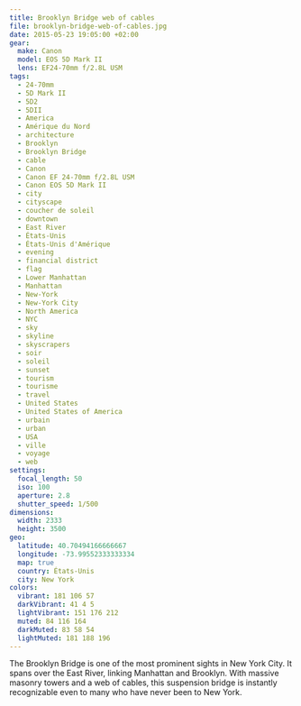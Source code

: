 ```yaml
---
title: Brooklyn Bridge web of cables
file: brooklyn-bridge-web-of-cables.jpg
date: 2015-05-23 19:05:00 +02:00
gear:
  make: Canon
  model: EOS 5D Mark II
  lens: EF24-70mm f/2.8L USM
tags:
  - 24-70mm
  - 5D Mark II
  - 5D2
  - 5DII
  - America
  - Amérique du Nord
  - architecture
  - Brooklyn
  - Brooklyn Bridge
  - cable
  - Canon
  - Canon EF 24-70mm f/2.8L USM
  - Canon EOS 5D Mark II
  - city
  - cityscape
  - coucher de soleil
  - downtown
  - East River
  - États-Unis
  - États-Unis d'Amérique
  - evening
  - financial district
  - flag
  - Lower Manhattan
  - Manhattan
  - New-York
  - New-York City
  - North America
  - NYC
  - sky
  - skyline
  - skyscrapers
  - soir
  - soleil
  - sunset
  - tourism
  - tourisme
  - travel
  - United States
  - United States of America
  - urbain
  - urban
  - USA
  - ville
  - voyage
  - web
settings:
  focal_length: 50
  iso: 100
  aperture: 2.8
  shutter_speed: 1/500
dimensions:
  width: 2333
  height: 3500
geo:
  latitude: 40.70494166666667
  longitude: -73.99552333333334
  map: true
  country: États-Unis
  city: New York
colors:
  vibrant: 181 106 57
  darkVibrant: 41 4 5
  lightVibrant: 151 176 212
  muted: 84 116 164
  darkMuted: 83 58 54
  lightMuted: 181 188 196
---
```


The Brooklyn Bridge is one of the most prominent sights in New York City. It spans over the East River, linking Manhattan and Brooklyn. With massive masonry towers and a web of cables, this suspension bridge is instantly recognizable even to many who have never been to New York.
